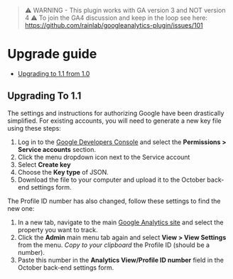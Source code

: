 > ⚠️ WARNING - This plugin works with GA version 3 and NOT version 4 ⚠️ 
> To join the GA4 discussion and keep in the loop see here: https://github.com/rainlab/googleanalytics-plugin/issues/101

# Upgrade guide

- [Upgrading to 1.1 from 1.0](#upgrade-1.1)

<a name="upgrade-1.1"></a>
## Upgrading To 1.1

The settings and instructions for authorizing Google have been drastically simplified. For existing accounts, you will need to generate a new key file using these steps:

1. Log in to the [Google Developers Console](https://console.developers.google.com/permissions/serviceaccounts) and select the **Permissions > Service accounts** section.
1. Click the menu dropdown icon next to the Service account
1. Select **Create key**
1. Choose the **Key type** of JSON.
1. Download the file to your computer and upload it to the October back-end settings form.

The Profile ID number has also changed, follow these settings to find the new one:

1. In a new tab, navigate to the main [Google Analytics site](https://www.google.com/analytics/web/) and select the property you want to track.
1. Click the **Admin** main menu tab again and select **View > View Settings** from the menu. *Copy to your clipboard* the Profile ID (should be a number).
1. Paste this number in the **Analytics View/Profile ID number** field in the October back-end settings form.
